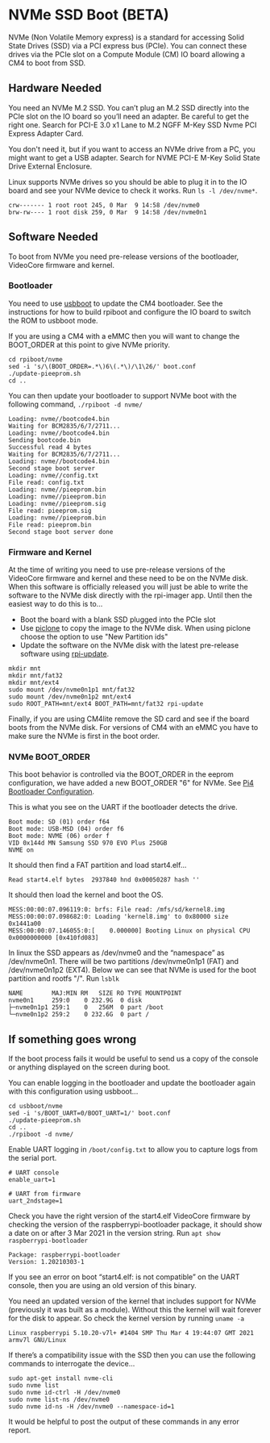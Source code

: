 # NVMe SSD Boot (BETA)

NVMe (Non Volatile Memory express) is a standard for accessing Solid State Drives (SSD) via a PCI express bus (PCIe). You can connect these drives via the PCIe slot on a Compute Module (CM) IO board allowing a CM4 to boot from SSD.

## Hardware Needed

You need an NVMe M.2 SSD. You can’t plug an M.2 SSD directly into the PCIe slot on the IO board so you’ll need an adapter. Be careful to get the right one. Search for PCI-E 3.0 x1 Lane to M.2 NGFF M-Key SSD Nvme PCI Express Adapter Card.

You don't need it, but if you want to access an NVMe drive from a PC, you might want to get a USB adapter. Search for NVME PCI-E M-Key Solid State Drive External Enclosure.

Linux supports NVMe drives so you should be able to plug it in to the IO board and see your NVMe device to check it works. Run `ls -l /dev/nvme*`.

```
crw------- 1 root root 245, 0 Mar  9 14:58 /dev/nvme0
brw-rw---- 1 root disk 259, 0 Mar  9 14:58 /dev/nvme0n1
```

## Software Needed

To boot from NVMe you need pre-release versions of the bootloader, VideoCore firmware and kernel.

### Bootloader

You need to use [usbboot](https://github.com/raspberrypi/usbboot) to update the CM4 bootloader. See the instructions for how to build rpiboot and configure the IO board to switch the ROM to usbboot mode.

If you are using a CM4 with a eMMC then you will want to change the BOOT_ORDER at this point to give NVMe priority.

```
cd rpiboot/nvme
sed -i 's/\(BOOT_ORDER=.*\)6\(.*\)/\1\26/' boot.conf
./update-pieeprom.sh
cd ..
```

You can then update your bootloader to support NVMe boot with the following command, `./rpiboot -d nvme/`

```
Loading: nvme//bootcode4.bin
Waiting for BCM2835/6/7/2711...
Loading: nvme//bootcode4.bin
Sending bootcode.bin
Successful read 4 bytes
Waiting for BCM2835/6/7/2711...
Loading: nvme//bootcode4.bin
Second stage boot server
Loading: nvme//config.txt
File read: config.txt
Loading: nvme//pieeprom.bin
Loading: nvme//pieeprom.bin
Loading: nvme//pieeprom.sig
File read: pieeprom.sig
Loading: nvme//pieeprom.bin
File read: pieeprom.bin
Second stage boot server done
```

### Firmware and Kernel

At the time of writing you need to use pre-release versions of the VideoCore firmware and kernel and these need to be on the NVMe disk. When this software is officially released you will just be able to write the software to the NVMe disk directly with the rpi-imager app. Until then the easiest way to do this is to...

* Boot the board with a blank SSD plugged into the PCIe slot
* Use [piclone](https://github.com/raspberrypi-ui/piclone) to copy the image to the NVMe disk. When using piclone choose the option to use "New Partition ids"
* Update the software on the NVMe disk with the latest pre-release software using [rpi-update](../../../raspbian/applications/rpi-update.md).

```
mkdir mnt
mkdir mnt/fat32
mkdir mnt/ext4
sudo mount /dev/nvme0n1p1 mnt/fat32
sudo mount /dev/nvme0n1p2 mnt/ext4
sudo ROOT_PATH=mnt/ext4 BOOT_PATH=mnt/fat32 rpi-update
```

Finally, if you are using CM4lite remove the SD card and see if the board boots from the NVMe disk. For versions of CM4 with an eMMC you have to make sure the NVMe is first in the boot order.

### NVMe BOOT_ORDER

This boot behavior is controlled via the BOOT_ORDER in the eeprom configuration, we have added a new BOOT_ORDER "6" for NVMe. See [Pi4 Bootloader Configuration](../bcm2711_bootloader_config.md).

This is what you see on the UART if the bootloader detects the drive.

```
Boot mode: SD (01) order f64
Boot mode: USB-MSD (04) order f6
Boot mode: NVME (06) order f
VID 0x144d MN Samsung SSD 970 EVO Plus 250GB
NVME on
```

It should then find a FAT partition and load start4.elf...

```
Read start4.elf bytes  2937840 hnd 0x00050287 hash ''
```

It should then load the kernel and boot the OS.

```
MESS:00:00:07.096119:0: brfs: File read: /mfs/sd/kernel8.img
MESS:00:00:07.098682:0: Loading 'kernel8.img' to 0x80000 size 0x1441a00
MESS:00:00:07.146055:0:[    0.000000] Booting Linux on physical CPU 0x0000000000 [0x410fd083]
```

In linux the SSD appears as /dev/nvme0 and the “namespace” as /dev/nvme0n1. There will be two partitions /dev/nvme0n1p1 (FAT) and /dev/nvme0n1p2 (EXT4). Below we can see that NVMe is used for the boot partition and rootfs "/". Run `lsblk`


```
NAME        MAJ:MIN RM   SIZE RO TYPE MOUNTPOINT
nvme0n1     259:0    0 232.9G  0 disk
├─nvme0n1p1 259:1    0   256M  0 part /boot
└─nvme0n1p2 259:2    0 232.6G  0 part /
```

## If something goes wrong

If the boot process fails it would be useful to send us a copy of the console or anything displayed on the screen during boot.

You can enable logging in the bootloader and update the bootloader again with this configuration using usbboot...

```
cd usbboot/nvme
sed -i 's/BOOT_UART=0/BOOT_UART=1/' boot.conf
./update-pieeprom.sh
cd ..
./rpiboot -d nvme/
```

Enable UART logging in `/boot/config.txt` to allow you to capture logs from the serial port.

```
# UART console
enable_uart=1

# UART from firmware
uart_2ndstage=1
```

Check you have the right version of the start4.elf VideoCore firmware by checking the version of the raspberrypi-bootloader package, it should show a date on or after 3 Mar 2021 in the version string. Run `apt show raspberrypi-bootloader`

```
Package: raspberrypi-bootloader
Version: 1.20210303-1
```

If you see an error on boot “start4.elf: is not compatible” on the UART console, then you are using an old version of this binary.

You need an updated version of the kernel that includes support for NVMe (previously it was built as a module). Without this the kernel will wait forever for the disk to appear. So check the kernel version by running `uname -a`

```
Linux raspberrypi 5.10.20-v7l+ #1404 SMP Thu Mar 4 19:44:07 GMT 2021 armv7l GNU/Linux
```

If there’s a compatibility issue with the SSD then you can use the following commands to interrogate the device...

```
sudo apt-get install nvme-cli
sudo nvme list
sudo nvme id-ctrl -H /dev/nvme0
sudo nvme list-ns /dev/nvme0
sudo nvme id-ns -H /dev/nvme0 --namespace-id=1
```

It would be helpful to post the output of these commands in any error report.
